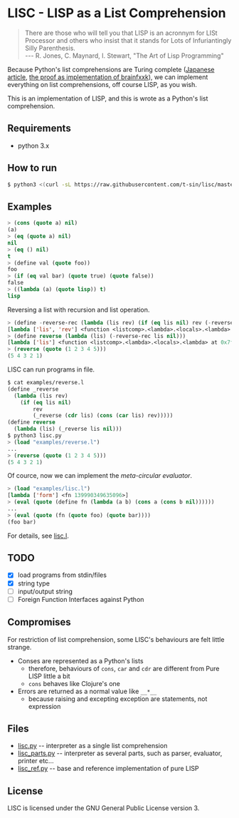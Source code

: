 # LISC - LISP as a List Comprehension


> There are those who will tell you that LISP is an acronnym for LISt Processor and others who insist that it stands for Lots of Infuriantingly Silly Parenthesis.  
> --- R. Jones, C. Maynard, I. Stewart, "The Art of Lisp Programming"


Because Python's list comprehensions are Turing complete ([Japanese article](https://qiita.com/KTakahiro1729/items/c9cb757473de50652374), [the proof as implementation of brainfxxk](https://ideone.com/zrQWwa)), we can implement everything on list comprehensions, off course LISP, as you wish.

This is an implementation of LISP, and this is wrote as a Python's list comprehension.


## Requirements

- python 3.x


## How to run

```sh
$ python3 <(curl -sL https://raw.githubusercontent.com/t-sin/lisc/master/lisc.py)
```

## Examples

```lisp
> (cons (quote a) nil)
(a)
> (eq (quote a) nil)
nil
> (eq () nil)
t
> (define val (quote foo))
foo
> (if (eq val bar) (quote true) (quote false))
false
> ((lambda (a) (quote lisp)) t)
lisp
```

Reversing a list with recursion and list operation.

```lisp
> (define -reverse-rec (lambda (lis rev) (if (eq lis nil) rev (-reverse-rec (cdr lis) (cons (car lis) rev)))))
[lambda ['lis', 'rev'] <function <listcomp>.<lambda>.<locals>.<lambda> at 0x7f8052332ea0>]
> (define reverse (lambda (lis) (-reverse-rec lis nil)))
[lambda ['lis'] <function <listcomp>.<lambda>.<locals>.<lambda> at 0x7f8052356048>]
> (reverse (quote (1 2 3 4 5)))
(5 4 3 2 1)
```

LISC can run programs in file.

```lisp
$ cat examples/reverse.l
(define _reverse
  (lambda (lis rev)
    (if (eq lis nil)
        rev
        (_reverse (cdr lis) (cons (car lis) rev)))))
(define reverse
  (lambda (lis) (_reverse lis nil)))
$ python3 lisc.py
> (load "examples/reverse.l")
...
> (reverse (quote (1 2 3 4 5)))
(5 4 3 2 1)
```

Of cource, now we can implement the *meta-circular evaluator*.

```lisp
> (load "examples/lisc.l")
[lambda ['form'] <fn 139990349635096>]
> (eval (quote (define fn (lambda (a b) (cons a (cons b nil))))))
...
> (eval (quote (fn (quote foo) (quote bar))))
(foo bar)
```

For details, see [lisc.l](examples/lisc.l).


## TODO

- [x] load programs from stdin/files
- [x] string type
- [ ] input/output string
- [ ] Foreign Function Interfaces against Python

## Compromises

For restriction of list comprehension, some LISC's behaviours are felt little strange.

- Conses are represented as a Python's lists
    - therefore, behaviours of `cons`, `car` and `cdr` are different from Pure LISP little a bit
    - `cons` behaves like Clojure's one
- Errors are returned as a normal value like `__*__`
    - because raising and excepting exception are statements, not expression


## Files

- [lisc.py](lisc.py) -- interpreter as a single list comprehension
- [lisc_parts.py](lisc_parts.py) -- interpreter as several parts, such as parser, evaluator, printer etc...
- [lisc_ref.py](lisc_ref.py) -- base and reference implementation of pure LISP


## License

LISC is licensed under the GNU General Public License version 3.
